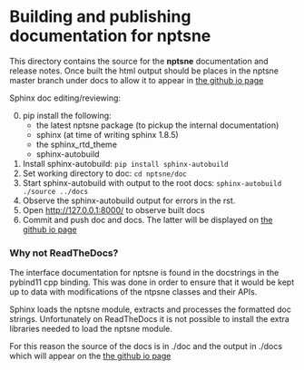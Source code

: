 # Building and publishing documentation for nptsne

This directory contains the source for the **nptsne** documentation and release notes. Once built the html output should be places in the nptsne master branch under docs to allow it to appear in [the github io page](https://biovault.github.io/nptsne/)

Sphinx doc editing/reviewing:

0. pip install the following:
    * the latest nptsne package (to pickup the internal documentation)
    * sphinx (at time of writing sphinx 1.8.5)
    * the sphinx_rtd_theme
    * sphinx-autobuild
1. Install sphinx-autobuild: `pip install sphinx-autobuild`
2. Set working directory to doc: `cd nptsne/doc`
3. Start sphinx-autobuild with output to the root docs: `sphinx-autobuild ./source ../docs`
4. Observe the sphinx-autobuild output for errors in the rst.
5. Open http://127.0.0.1:8000/ to observe built docs
6. Commit and push doc and docs. The latter will be displayed on [the github io page](https://biovault.github.io/nptsne/)

### Why not ReadTheDocs?

The interface documentation for nptsne is found in the docstrings
in the pybind11 cpp binding. This was done in order to ensure that
it would be kept up to data with modifications of the ntpsne classes and their APIs.

Sphinx loads the nptsne module, extracts and processes the formatted doc strings. Unfortunately on ReadTheDocs it is not possible to install the extra libraries needed to load the nptsne module.

For this reason the source of the docs is in ./doc and the output in ./docs which will appear on the [the github io page](https://biovault.github.io/nptsne/)

